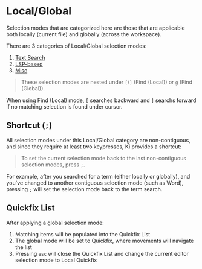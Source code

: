 # Local/Global

Selection modes that are categorized here are those that are applicable both locally (current file) and globally (across the workspace).

There are 3 categories of Local/Global selection modes:

1. [Text Search](./text-search.md)
1. [LSP-based](./lsp-based.md)
1. [Misc](./misc.md)

> These selection modes are nested under `[`/`]` (Find (Local)) or `g` (Find (Global)).

When using Find (Local) mode, `[` searches backward and `]` searchs forward if
no matching selection is found under cursor.

## Shortcut (`;`)

All selection modes under this Local/Global category are non-contiguous,
and since they require at least two keypresses, Ki provides a shortcut:

> To set the current selection mode back to the last non-contiguous selection modes,
> press `;`.

For example, after you searched for a term (either locally or globally),
and you've changed to another contiguous selection mode (such as Word),
pressing `;` will set the selection mode back to the term search.

## Quickfix List

After applying a global selection mode:

1. Matching items will be populated into the Quickfix List
2. The global mode will be set to Quickfix, where movements will navigate the list
3. Pressing `esc` will close the Quickfix List and change the current editor selection mode to Local Quickfix
